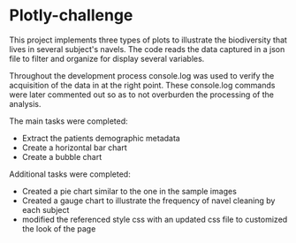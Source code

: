 # Plotly-challenge

This project implements three types of plots to illustrate the biodiversity that lives in several subject's navels.   The code reads the data captured in a json file to filter and organize for display several variables.

Throughout the development process console.log was used to verify the acquisition of the data in at the right point.  These console.log commands were later commented out so as to not overburden the processing of the analysis.

The main tasks were completed:
  - Extract the patients demographic metadata
  - Create a horizontal bar chart
  - Create a bubble chart

Additional tasks were completed:
  - Created a pie chart similar to the one in the sample images
  - Created a gauge chart to illustrate the frequency of navel cleaning by each subject
  - modified the referenced style css with an updated css file to customized the look of the page

